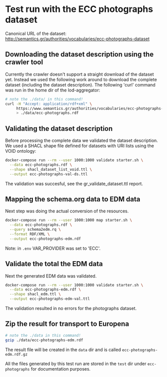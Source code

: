 # Test run with the ECC photographs dataset

Canonical URL of the dataset: <http://semantics.gr/authorities/vocabularies/ecc-photographs-dataset>

## Downloading the dataset description using the crawler tool

Currently the crawler doesn't support a straight download of the dataset yet. Instead we used the following work around to download the complete dataset (including the dataset description). The following 'curl' command was run in the home dir of the lod-aggregator:

```bash
# note the ./data/ in this command!
curl -H "Accept: application/rdf+xml" \
     https://www.semantics.gr/authorities/vocabularies/ecc-photographs-dataset \
     > ./data/ecc-photographs.rdf
```

## Validating the dataset description

Before processing the complete data we validated the dataset description. We used a SHACL shape file defined for datasets with URI lists using the VOID ontology:  

```bash
docker-compose run --rm --user 1000:1000 validate starter.sh \
  --data ecc-photographs.rdf \
  --shape shacl_dataset_list_void.ttl \
  --output ecc-photographs-val-ds.ttl
```

The validation was succesful, see the gr_validate_dataset.ttl report.

## Mapping the schema.org data to EDM data

Next step was doing the actual conversion of the resources.

```bash
docker-compose run --rm --user 1000:1000 map starter.sh \
  --data ecc-photographs.rdf \
  --query schema2edm.rq \
  --format RDF/XML \
  --output ecc-photographs-edm.rdf
```

Note: in `.env` VAR_PROVIDER was set to 'ECC'.

## Validate the total the EDM data

Next the generated EDM data was validated.

```bash
docker-compose run --rm --user 1000:1000 validate starter.sh \
  --data ecc-photographs-edm.rdf \
  --shape shacl_edm.ttl \
  --output ecc-photographs-edm-val.ttl
```

The validation resulted in no errors for the photographs dataset.

## Zip the result for transport to Europena

```bash
# note the ./data in this command!
gzip ./data/ecc-photographs-edm.rdf
```

The result file will be created in the `data` dir and is called `ecc-photographs-edm.rdf.gz`

All the files generated by this test run are stored in the `test` dir under `ecc-photographs` for documentation purposes.
